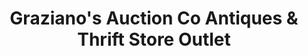 ---
title: "Graziano's Auction Co Antiques & Thrift Store Outlet"
url: /middletown/grazianos-auction-co-antiques-und-thrift-store-outlet/
shop: Antiquitäten
---